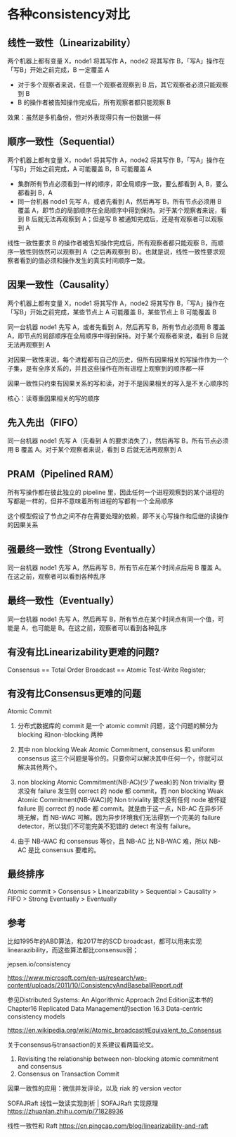 # 各种consistency对比

## 线性一致性（Linearizability）

两个机器上都有变量 X，node1 将其写作 A，node2 将其写作 B，「写A」操作在「写B」开始之前完成，B 一定覆盖 A
*   对于多个观察者来说，任意一个观察者观察到 B 后，其它观察者必须只能观察到 B
*   B 的操作者被告知操作完成后，所有观察者都只能观察 B

效果：虽然是多机备份，但对外表现得只有一份数据一样

## 顺序一致性（Sequential）

两个机器上都有变量 X，node1 将其写作 A，node2 将其写作 B，「写A」操作在「写B」开始之前完成，A 可能覆盖 B，B 可能覆盖 A

*   集群所有节点必须看到一样的顺序，即全局顺序一致，要么都看到 A, B，要么都看到 B，A
*   同一台机器 node1 先写 A，或者先看到 A，然后再写 B，所有节点必须用 B 覆盖 A，即节点的局部顺序在全局顺序中得到保持。对于某个观察者来说，看到 B 后就无法再观察到 A；但是写 B 被通知完成后，还是有观察者可以观察到 A

线性一致性要求 B 的操作者被告知操作完成后，所有观察者都只能观察 B，而顺序一致性则依然可以观察到 A（之后再观察到 B）。也就是说，线性一致性要求观察者看到的值必须和操作发生的真实时间顺序一致。

## 因果一致性（Causality）

两个机器上都有变量 X，node1 将其写作 A，node2 将其写作 B，「写A」操作在「写B」开始之前完成，某些节点上 A 可能覆盖 B，某些节点上 B 可能覆盖 B

同一台机器 node1 先写 A，或者先看到 A，然后再写 B，所有节点必须用 B 覆盖 A，即节点的局部顺序在全局顺序中得到保持。对于某个观察者来说，看到 B 后就无法再观察到 A

对因果一致性来说，每个进程都有自己的历史，但所有因果相关的写操作作为一个子集，是有全序关系的，并且这些操作在所有进程上观察到的顺序都一样

因果一致性只约束有因果关系的写和读，对于不是因果相关的写入是不关心顺序的

核心：读尊重因果相关的写的顺序

## 先入先出（FIFO）

同一台机器 node1 先写 A（先看到 A 的要求消失了），然后再写 B，所有节点必须用 B 覆盖 A。对于某个观察者来说，看到 B 后就无法再观察到 A

## PRAM（Pipelined RAM）

所有写操作都在彼此独立的 pipeline 里，因此任何一个进程观察到的某个进程的写都是一样的，但并不意味着所有进程的写都有一个全局顺序

这个模型假设了节点之间不存在需要处理的依赖，即不关心写操作和后继的读操作的因果关系

## 强最终一致性（Strong Eventually）

同一台机器 node1 先写 A，然后再写 B，所有节点在某个时间点后用 B 覆盖 A。在这之前，观察者可以看到各种乱序

## 最终一致性（Eventually）

同一台机器 node1 先写 A，然后再写 B，所有节点在某个时间点有同一个值，可能是 A，也可能是 B。在这之前，观察者可以看到各种乱序

## 有没有比Linearizability更难的问题?

Consensus == Total Order Broadcast == Atomic Test-Write Register; 

## 有没有比Consensus更难的问题

Atomic Commit

1. 分布式数据库的 commit 是一个 atomic commit 问题，这个问题的解分为 blocking 和non-blocking 两种

1. 其中 non blocking Weak Atomic Commitment, consensus 和 uniform consensus 这三个问题是等价的。只要你可以解决其中任何一个，你就可以解决其他两个。

1. non blocking Atomic Commitment(NB-AC)(少了weak)的 Non triviality 要求没有 failure 发生则 correct 的 node 都 commit，而 non blocking Weak Atomic Commitment(NB-WAC)的 Non triviality 要求没有任何 node 被怀疑 failure 则 correct 的 node 都 commit。就是由于这一点，NB-AC 在异步环境无解，而 NB-WAC 可解。因为异步环境我们无法得到一个完美的 failure detector，所以我们不可能完美不犯错的 detect 有没有 failure。

1. 由于 NB-WAC 和 consensus 等价，且 NB-AC 比 NB-WAC 难，所以 NB-AC 是比 consensus 要难的。

## 最终排序

Atomic commit > Consensus > Linearizability > Sequential > Causality > FIFO > Strong Eventually > Eventually

## 参考

比如1995年的ABD算法，和2017年的SCD broadcast，都可以用来实现linearazibility，而这些算法都比consensus弱；

jepsen.io/consistency

https://www.microsoft.com/en-us/research/wp-content/uploads/2011/10/ConsistencyAndBaseballReport.pdf

参见Distributed Systems: An Algorithmic Approach 2nd Edition这本书的 Chapter16 Replicated Data Management的section 16.3 Data-centric consistency models

https://en.wikipedia.org/wiki/Atomic_broadcast#Equivalent_to_Consensus

关于consensus与transaction的关系建议看两篇论文。

1. Revisiting the relationship between non-blocking atomic commitment and consensus
2. Consensus on Transaction Commit

因果一致性的应用：微信并发评论，以及 riak 的 version vector

SOFAJRaft 线性一致读实现剖析 | SOFAJRaft 实现原理
https://zhuanlan.zhihu.com/p/71828936

线性一致性和 Raft
https://cn.pingcap.com/blog/linearizability-and-raft